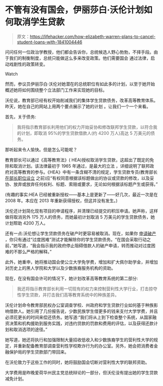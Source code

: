 # 不管有没有国会，伊丽莎白·沃伦计划如何取消学生贷款

> 原文：<https://lifehacker.com/how-elizabeth-warren-plans-to-cancel-student-loans-with-1841004446>

问问任何一位政治学教授，他们都会告诉你，总统候选人野心勃勃，不择手段。由于我们的制衡制度，总统只能做这么多来改变政策。他们需要国会 通过法律，启动戏剧性的政策转变。

Watch

然而，参议员伊丽莎白·沃伦对她潜在的总统职位有如此多的计划，以至于她开始概述她将如何围绕整个立法部门工作来实现她的目标。

沃伦说，教育部已经有权开始削减我们的集体学生贷款债务，改革高等教育体系。昨天，她在自己的网站上用两个要点展示了她的计划 。让我们一个一个来看。

首先，关于债务:

> 我将指示教育部长利用他们的权力开始妥协和修改联邦学生贷款，以符合我的计划，即取消 95%的学生贷款借款人(约 4200 万人)高达 5 万美元的债务。

那听起来令人愉快。但是怎么可能呢？

教育部长可以通过《高等教育法》( HEA)授权取消学生贷款，这超出了既定的免除和取消计划。该法律最初于 1965 年通过，是最大的立法 ，详细说明了联邦政府对高等教育的参与。《HEA》中有一条含糊不清的规定，学生贷款专员(教育部长 [在部长职位设立](https://www.npr.org/2020/01/14/796329598/cancelling-student-debt-is-easier-than-it-sounds) 之前)应“有权同意根据该标题做出的协议或贷款的修改，以及妥协、放弃或放弃任何权利、标题、索赔或要求，无论如何根据该标题产生或获得。”

(有趣的事实:HEA 已经被重新授权——基本上是更新了——好几次，最近一次是在 2008 年。本应在 2013 年重新获得授权，但这并没有发生。)

沃伦还计划简化现有项目的申请程序，并清理已经提交的积压申请。她声称，这样做将取消另外 175 万人的债务，而她最初计划取消 5 万美元的学生贷款债务，她计划帮助 4200 万人。

还有一点:沃伦想让学生贷款债务在破产时更容易被取消。现在，如果你 [申请破产](https://twocents.lifehacker.com/what-really-happens-when-you-file-for-bankruptcy-1781919974) ，你只有通过“过度困难”测试才能解除你的学生贷款债务。“在国会采取行动之前，”她写道，“我会指示我的政府停止阻碍借款人的破产申请，转而推动对过度困难的不那么严格的解释。”

此外，她重申，她将推动国会使公立大学免学费，增加和扩大佩尔助学金，并增加对历史上的黑人学院和大学以及少数族裔服务机构的资助。

现在，在没有国会许可的情况下，她计划改革高等教育系统的第二部分:

> 我还将指示教育部长利用一切现有的权力来控制营利性大学行业，打击掠夺性学生贷款，并打击我们高等教育系统中的种族差异。

沃伦计划命令教育部民权办公室调查学校、州政府和学生贷款行业如何基于种族影响借款人。她引用了几份报告说，少数民族学生借更多的钱来支付大学学费，并且必须花更长的时间来偿还债务。她写道:“我们将从上到下检查整个系统，从国家融资决策和机构援助到服务实践，对违约贷款的罚款和费用的评估，以及获得还款计划和取消选项的途径。”

她写道，她还将执行和加强限制大量招收低收入和少数族裔学生的营利性大学的规定，并重新配备教育部调查营利性学校欺诈行为的办公室。另外，她会把消费者金融保护局的学生贷款部门带回来。

在沃伦致力于这些工作的同时，她将鼓励国会切断对营利性大学的联邦资助。

大学费用是昨晚爱荷华州民主党总统辩论的一部分，但沃伦没有提出她的学生贷款减免计划。